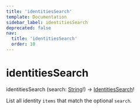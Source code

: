 ```yaml
---
title: 'identitiesSearch'
template: Documentation
sidebar_label: identitiesSearch
deprecated: false
nav:
  title: 'identitiesSearch'
  order: 10
---
```


# identitiesSearch

<div className="pb-4 font-roboto-slab text-lg"><span className="font-bold">identitiesSearch</span> <span style={{'fontWeight':400,'fontSize':'0.85em'}}>(search: <a href="/guardrails/docs/reference/graphql/scalar/String">String</a>!) &rarr; <a href="/guardrails/docs/reference/graphql/object/IdentitiesSearch">IdentitiesSearch</a>!</span>
</div>



List all identity `items` that match the optional `search`.